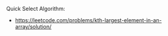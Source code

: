 Quick Select Algorithm:
  - https://leetcode.com/problems/kth-largest-element-in-an-array/solution/
